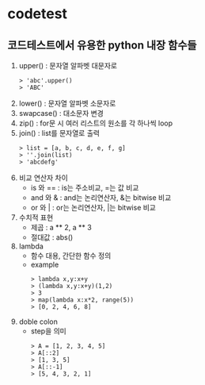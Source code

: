 # codetest
## 코드테스트에서 유용한 python 내장 함수들

1. upper() : 문자열 알파벳 대문자로
   ```
   > 'abc'.upper()
   > 'ABC'
   ```
2. lower() : 문자열 알파벳 소문자로
3. swapcase() : 대소문자 변경
4. zip() : for문 시 여러 리스트의 원소를 각 하나씩 loop
5. join() : list를 문자열로 출력
   ```
   > list = [a, b, c, d, e, f, g]
   > ''.join(list)
   > 'abcdefg'
   ```
6. 비교 연산자 차이
   - is 와 == : is는 주소비교, =는 값 비교
   - and 와 & : and는 논리연산자, &는 bitwise 비교
   - or 와 | : or는 논리연산자, |는 bitwise 비교
8. 수치적 표현
   - 제곱 : a ** 2, a ** 3
   - 절대값 : abs()
10. lambda
    - 함수 대용, 간단한 함수 정의
    - example
      ```
      > lambda x,y:x+y
      > (lambda x,y:x+y)(1,2)
      > 3
      > map(lambda x:x*2, range(5))
      > [0, 2, 4, 6, 8]
      ```
11. doble colon
    - step을 의미
      ```
      > A = [1, 2, 3, 4, 5]
      > A[::2]
      > [1, 3, 5]
      > A[::-1]
      > [5, 4, 3, 2, 1] 
      ```

